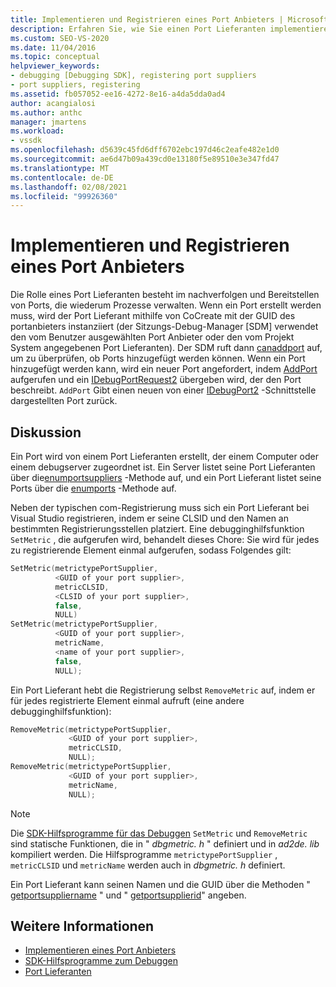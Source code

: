 ```yaml
---
title: Implementieren und Registrieren eines Port Anbieters | Microsoft-Dokumentation
description: Erfahren Sie, wie Sie einen Port Lieferanten implementieren und registrieren, der Ports nachverfolgt und bereitstellt, die Prozesse verwalten.
ms.custom: SEO-VS-2020
ms.date: 11/04/2016
ms.topic: conceptual
helpviewer_keywords:
- debugging [Debugging SDK], registering port suppliers
- port suppliers, registering
ms.assetid: fb057052-ee16-4272-8e16-a4da5dda0ad4
author: acangialosi
ms.author: anthc
manager: jmartens
ms.workload:
- vssdk
ms.openlocfilehash: d5639c45fd6dff6702ebc197d46c2eafe482e1d0
ms.sourcegitcommit: ae6d47b09a439cd0e13180f5e89510e3e347fd47
ms.translationtype: MT
ms.contentlocale: de-DE
ms.lasthandoff: 02/08/2021
ms.locfileid: "99926360"
---
```

# <a name="implement-and-register-a-port-supplier"></a>Implementieren und Registrieren eines Port Anbieters
Die Rolle eines Port Lieferanten besteht im nachverfolgen und Bereitstellen von Ports, die wiederum Prozesse verwalten. Wenn ein Port erstellt werden muss, wird der Port Lieferant mithilfe von CoCreate mit der GUID des portanbieters instanziiert (der Sitzungs-Debug-Manager [SDM] verwendet den vom Benutzer ausgewählten Port Anbieter oder den vom Projekt System angegebenen Port Lieferanten). Der SDM ruft dann [canaddport](../../extensibility/debugger/reference/idebugportsupplier2-canaddport.md) auf, um zu überprüfen, ob Ports hinzugefügt werden können. Wenn ein Port hinzugefügt werden kann, wird ein neuer Port angefordert, indem [AddPort](../../extensibility/debugger/reference/idebugportsupplier2-addport.md) aufgerufen und ein [IDebugPortRequest2](../../extensibility/debugger/reference/idebugportrequest2.md) übergeben wird, der den Port beschreibt. `AddPort` Gibt einen neuen von einer [IDebugPort2](../../extensibility/debugger/reference/idebugport2.md) -Schnittstelle dargestellten Port zurück.

## <a name="discussion"></a>Diskussion
 Ein Port wird von einem Port Lieferanten erstellt, der einem Computer oder einem debugserver zugeordnet ist. Ein Server listet seine Port Lieferanten über die[enumportsuppliers](../../extensibility/debugger/reference/idebugcoreserver2-enumportsuppliers.md) -Methode auf, und ein Port Lieferant listet seine Ports über die [enumports](../../extensibility/debugger/reference/idebugportsupplier2-enumports.md) -Methode auf.

 Neben der typischen com-Registrierung muss sich ein Port Lieferant bei Visual Studio registrieren, indem er seine CLSID und den Namen an bestimmten Registrierungsstellen platziert. Eine debugginghilfsfunktion `SetMetric` , die aufgerufen wird, behandelt dieses Chore: Sie wird für jedes zu registrierende Element einmal aufgerufen, sodass Folgendes gilt:

```cpp
SetMetric(metrictypePortSupplier,
          <GUID of your port supplier>,
          metricCLSID,
          <CLSID of your port supplier>,
          false,
          NULL)
SetMetric(metrictypePortSupplier,
          <GUID of your port supplier>,
          metricName,
          <name of your port supplier>,
          false,
          NULL);
```

 Ein Port Lieferant hebt die Registrierung selbst `RemoveMetric` auf, indem er für jedes registrierte Element einmal aufruft (eine andere debugginghilfsfunktion):

```cpp
RemoveMetric(metrictypePortSupplier,
             <GUID of your port supplier>,
             metricCLSID,
             NULL);
RemoveMetric(metrictypePortSupplier,
             <GUID of your port supplier>,
             metricName,
             NULL);
```

> [!NOTE]
> Die [SDK-Hilfsprogramme für das Debuggen](../../extensibility/debugger/reference/sdk-helpers-for-debugging.md) `SetMetric` und `RemoveMetric` sind statische Funktionen, die in " *dbgmetric. h* " definiert und in *ad2de. lib* kompiliert werden. Die Hilfsprogramme `metrictypePortSupplier` , `metricCLSID` und `metricName` werden auch in *dbgmetric. h* definiert.

 Ein Port Lieferant kann seinen Namen und die GUID über die Methoden " [getportsuppliername](../../extensibility/debugger/reference/idebugportsupplier2-getportsuppliername.md) " und " [getportsupplierid](../../extensibility/debugger/reference/idebugportsupplier2-getportsupplierid.md)" angeben.

## <a name="see-also"></a>Weitere Informationen
- [Implementieren eines Port Anbieters](../../extensibility/debugger/implementing-a-port-supplier.md)
- [SDK-Hilfsprogramme zum Debuggen](../../extensibility/debugger/reference/sdk-helpers-for-debugging.md)
- [Port Lieferanten](../../extensibility/debugger/port-suppliers.md)
